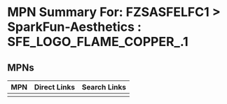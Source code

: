 



# MPN Summary For: FZSASFELFC1 > SparkFun-Aesthetics : SFE_LOGO_FLAME_COPPER_.1

## MPNs
  

|MPN|Direct Links|Search Links|
| :--- | :--- | :--- |
||||

